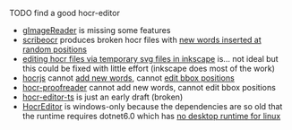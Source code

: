 TODO find a good hocr-editor

- [gImageReader](https://github.com/manisandro/gImageReader) is missing some features
- [scribeocr](https://github.com/scribeocr/scribeocr) produces broken hocr files
with [new words inserted at random positions](https://github.com/scribeocr/scribeocr/issues/82)
- [editing hocr files via temporary svg files in inkscape](https://github.com/internetarchive/archive-hocr-tools/pull/23) is... not ideal
but this could be fixed with little effort (inkscape does most of the work)
- [hocrjs](https://github.com/kba/c) cannot [add new words](https://github.com/kba/hocrjs/issues/71), cannot [edit bbox positions](https://github.com/kba/hocrjs/issues/72)
- [hocr-proofreader](https://github.com/not-implemented/hocr-proofreader) cannot add new words, cannot edit bbox positions
- [hocr-editor-ts](https://github.com/milahu/hocr-editor-ts) is just an early draft (broken)
- [HocrEditor](https://github.com/GeReV/HocrEditor) is windows-only because the dependencies are so old
that the runtime requires dotnet6.0 which has [no desktop runtime for linux](https://dotnet.microsoft.com/en-us/download/dotnet/6.0/runtime)
